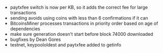 * paytxfee switch is now per KB, so it adds the correct fee for large transactions
* sending avoids using coins with less than 6 confirmations if it can
* BitcoinsMiner processes transactions in priority order based on age of dependencies
* make sure generation doesn't start before block 74000 downloaded
* bugfixes by Dean Gores
* testnet, keypoololdest and paytxfee added to getinfo
